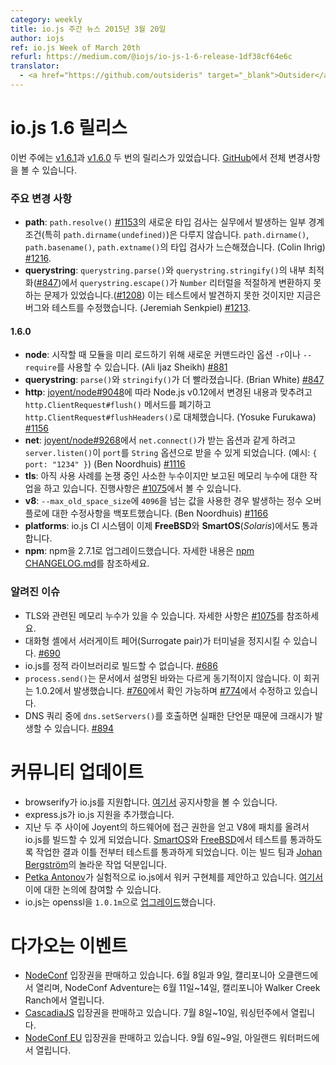 ```yaml
---
category: weekly
title: io.js 주간 뉴스 2015년 3월 20일
author: iojs
ref: io.js Week of March 20th
refurl: https://medium.com/@iojs/io-js-1-6-release-1df38cf64e6c
translator:
  - <a href="https://github.com/outsideris" target="_blank">Outsider</a>
---
```


<!--
# io.js 1.6 release
This week we had a two io.js releases [v1.6.1](https://iojs.org/dist/v1.6.1/) and  [v1.6.0](https://iojs.org/dist/v1.6.0/), complete changelog can be found [on GitHub](https://github.com/nodejs/node/blob/v1.x/CHANGELOG.md).
-->

# io.js 1.6 릴리스
이번 주에는 [v1.6.1](https://iojs.org/dist/v1.6.1/)과 [v1.6.0](https://iojs.org/dist/v1.6.0/) 두 번의 릴리스가 있었습니다. [GitHub](https://github.com/nodejs/node/blob/v1.x/CHANGELOG.md)에서 전체 변경사항을 볼 수 있습니다.

<!--
### Notable changes
-->

### 주요 변경 사항

<!--
* **path**: New type-checking on `path.resolve()` [#1153](https://github.com/nodejs/node/pull/1153) uncovered some edge-cases being relied upon in the wild, most notably `path.dirname(undefined)`. Type-checking has been loosened for `path.dirname()`, `path.basename()`, and `path.extname()` (Colin Ihrig) [#1216](https://github.com/nodejs/node/pull/1216).
* **querystring**: Internal optimizations in `querystring.parse()` and `querystring.stringify()` [#847](https://github.com/nodejs/node/pull/847) prevented `Number` literals from being properly converted via `querystring.escape()` [#1208](https://github.com/nodejs/node/issues/1208), exposing a blind-spot in the test suite. The bug and the tests have now been fixed (Jeremiah Senkpiel) [#1213](https://github.com/nodejs/node/pull/1213).
-->

* **path**: `path.resolve()` [#1153](https://github.com/nodejs/node/pull/1153)의 새로운 타입 검사는
실무에서 발생하는 일부 경계조건(특히 `path.dirname(undefined)`)은 다루지 않습니다. `path.dirname()`, `path.basename()`, `path.extname()`의 타입 검사가 느슨해졌습니다. (Colin Ihrig) [#1216](https://github.com/nodejs/node/pull/1216).
* **querystring**: `querystring.parse()`와 `querystring.stringify()`의 내부 최적화([#847](https://github.com/nodejs/node/pull/847))에서 `querystring.escape()`가 `Number` 리터럴을 적절하게 변환하지 못하는 문제가 있었습니다.([#1208](https://github.com/nodejs/node/issues/1208)) 이는 테스트에서 발견하지 못한 것이지만 지금은 버그와 테스트를 수정했습니다. (Jeremiah Senkpiel) [#1213](https://github.com/nodejs/node/pull/1213).

#### 1.6.0

<!--
* **node**: a new `-r` or `--require` command-line option can be used to pre-load modules at start-up (Ali Ijaz Sheikh) [#881](https://github.com/nodejs/node/pull/881).
* **querystring**: `parse()` and `stringify()` are now faster (Brian White) [#847](https://github.com/nodejs/node/pull/847).
* **http**: the `http.ClientRequest#flush()` method has been deprecated and replaced with `http.ClientRequest#flushHeaders()` to match the same change now in Node.js v0.12 as per [joyent/node#9048](https://github.com/joyent/node/pull/9048) (Yosuke Furukawa) [#1156](https://github.com/nodejs/node/pull/1156).
* **net**: allow `server.listen()` to accept a `String` option for `port`, e.g. `{ port: "1234" }`, to match the same option being accepted in `net.connect()` as of [joyent/node#9268](https://github.com/joyent/node/pull/9268) (Ben Noordhuis) [#1116](https://github.com/nodejs/node/pull/1116).
* **tls**: further work on the reported memory leak although there appears to be a minor leak remaining for the use-case in question, track progress at [#1075](https://github.com/nodejs/node/issues/1075).
* **v8**: backport a fix for an integer overflow when `--max_old_space_size` values above `4096` are used (Ben Noordhuis) [#1166](https://github.com/nodejs/node/pull/1166).
* **platforms**: the io.js CI system now reports passes on **FreeBSD** and **SmartOS** (_Solaris_).
* **npm**: upgrade npm to 2.7.1. See [npm CHANGELOG.md](https://github.com/npm/npm/blob/master/CHANGELOG.md#v271-2015-03-05) for details.
-->

* **node**: 시작할 때 모듈을 미리 로드하기 위해 새로운 커맨드라인 옵션 `-r`이나 `--require`를 사용할 수 있습니다. (Ali Ijaz Sheikh) [#881](https://github.com/nodejs/node/pull/881)
* **querystring**: `parse()`와 `stringify()`가 더 빨라졌습니다. (Brian White) [#847](https://github.com/nodejs/node/pull/847)
* **http**: [joyent/node#9048](https://github.com/joyent/node/pull/9048)에 따라 Node.js v0.12에서 변경된 내용과 맞추려고 `http.ClientRequest#flush()` 메서드를 폐기하고 `http.ClientRequest#flushHeaders()`로 대체했습니다. (Yosuke Furukawa) [#1156](https://github.com/nodejs/node/pull/1156)
* **net**: [joyent/node#9268](https://github.com/joyent/node/pull/9268)에서 `net.connect()`가 받는 옵션과 같게 하려고 `server.listen()`이 `port`를 `String` 옵션으로 받을 수 있게 되었습니다. (예시: `{ port: "1234" }`) (Ben Noordhuis) [#1116](https://github.com/nodejs/node/pull/1116)
* **tls**: 아직 사용 사례를 논쟁 중인 사소한 누수이지만 보고된 메모리 누수에 대한 작업을 하고 있습니다. 진행사항은 [#1075](https://github.com/nodejs/node/issues/1075)에서 볼 수 있습니다.
* **v8**: `--max_old_space_size`에 `4096`을 넘는 값을 사용한 경우 발생하는 정수 오버플로에 대한 수정사항을 백포트했습니다. (Ben Noordhuis) [#1166](https://github.com/nodejs/node/pull/1166)
* **platforms**: io.js CI 시스템이 이제 **FreeBSD**와 **SmartOS**(_Solaris_)에서도 통과합니다.
* **npm**: npm을 2.7.1로 업그레이드했습니다. 자세한 내용은 [npm CHANGELOG.md](https://github.com/npm/npm/blob/master/CHANGELOG.md#v271-2015-03-05)를 참조하세요.

<!--
### Known Issues
-->

### 알려진 이슈

<!--
* Possible remaining TLS-related memory leak(s), details at [#1075](https://github.com/nodejs/node/issues/1075).
* Surrogate pair in REPL can freeze terminal [#690](https://github.com/nodejs/node/issues/690)
* Not possible to build io.js as a static library [#686](https://github.com/nodejs/node/issues/686)
* `process.send()` is not synchronous as the docs suggest, a regression introduced in 1.0.2, see [#760](https://github.com/nodejs/node/issues/760) and fix in [#774](https://github.com/nodejs/node/issues/774)
* Calling `dns.setServers()` while a DNS query is in progress can cause the process to crash on a failed assertion [#894](https://github.com/nodejs/node/issues/894)
-->

* TLS와 관련된 메모리 누수가 있을 수 있습니다. 자세한 사항은 [#1075](https://github.com/nodejs/node/issues/1075)를 참조하세요.
* 대화형 셸에서 서러게이트 페어(Surrogate pair)가 터미널을 정지시킬 수 있습니다. [#690](https://github.com/nodejs/node/issues/690)
* io.js를 정적 라이브러리로 빌드할 수 없습니다. [#686](https://github.com/nodejs/node/issues/686)
* `process.send()`는 문서에서 설명된 바와는 다르게 동기적이지 않습니다. 이 회귀는 1.0.2에서 발생했습니다. [#760](https://github.com/nodejs/node/issues/760)에서 확인 가능하며 [#774](https://github.com/nodejs/node/issues/774)에서 수정하고 있습니다.
* DNS 쿼리 중에 `dns.setServers()`를 호출하면 실패한 단언문 때문에 크래시가 발생할 수 있습니다. [#894](https://github.com/nodejs/node/issues/894)

<!--
# Community Updates
-->

# 커뮤니티 업데이트

<!--
* browserify supports io.js, you can check the announcement [here](https://twitter.com/yosuke_furukawa/status/577150547850969088)
* express.js added [support](https://github.com/strongloop/express/commit/165660811aa9ba5f3733a7b033894f3d9a9c5e60) to io.js
* Over the last two weeks we got access to hardware from Joyent and upstreamed a patch to V8 so we got io.js building. After that we worked on passing tests for both [SmartOS](https://github.com/nodejs/build/pull/64) and [FreeBSD](https://github.com/nodejs/node/pull/1167) which as of two days ago now pass, this was thanks to the amazing work of the build team and [Johan Bergström](https://github.com/jbergstroem)
* [Petka Antonov](https://github.com/petkaantonov) is proposing a workers implementation in io.js under an experimental flag, you can join the discussion [here](https://github.com/nodejs/node/pull/1159)
* io.js [upgraded](https://github.com/nodejs/node/pull/1206) openssl to `1.0.1m`
-->

* browserify가 io.js를 지원합니다. [여기서](https://twitter.com/yosuke_furukawa/status/577150547850969088) 공지사항을 볼 수 있습니다.
* express.js가 io.js 지원을 추가했습니다.
* 지난 두 주 사이에 Joyent의 하드웨어에 접근 권한을 얻고 V8에 패치를 올려서 io.js를 빌드할 수 있게 되었습니다. [SmartOS](https://github.com/nodejs/build/pull/64)와 [FreeBSD](https://github.com/nodejs/node/pull/1167)에서 테스트를 통과하도록 작업한 결과 이틀 전부터 테스트를 통과하게 되었습니다. 이는 빌드 팀과 [Johan Bergström](https://github.com/jbergstroem)의 놀라운 작업 덕분입니다.
* [Petka Antonov](https://github.com/petkaantonov)가 실험적으로 io.js에서 워커 구현체를 제안하고 있습니다. [여기서](https://github.com/nodejs/node/pull/1159) 이에 대한 논의에 참여할 수 있습니다.
* io.js는 openssl을 `1.0.1m`으로 [업그레이드](https://github.com/nodejs/node/pull/1206)했습니다.

<!--
# Upcoming Events
-->

# 다가오는 이벤트

<!--
* [NodeConf](http://nodeconf.com/) tickets are on sale, June 8th and 9th at Oakland, CA and NodeConf Adventure for June 11th - 14th at Walker Creek Ranch, CA
* [CascadiaJS](http://2015.cascadiajs.com/) tickets are on sale, July 8th - 10th at Washington State
* [NodeConf EU](http://nodeconf.eu/) tickets are on sale, September 6th - 9th at Waterford, Ireland
-->

* [NodeConf](http://nodeconf.com/) 입장권을 판매하고 있습니다. 6월 8일과 9일, 캘리포니아 오클랜드에서 열리며, NodeConf Adventure는 6월 11일~14일, 캘리포니아 Walker Creek Ranch에서 열립니다.
* [CascadiaJS](http://2015.cascadiajs.com/) 입장권을 판매하고 있습니다. 7월 8일~10일, 워싱턴주에서 열립니다.
* [NodeConf EU](http://nodeconf.eu/) 입장권을 판매하고 있습니다. 9월 6일~9일, 아일랜드 워터퍼드에서 열립니다.
